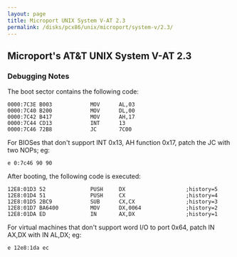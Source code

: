 ```yaml
---
layout: page
title: Microport UNIX System V-AT 2.3
permalink: /disks/pcx86/unix/microport/system-v/2.3/
---
```


Microport's AT&amp;T UNIX System V-AT 2.3
---

### Debugging Notes

The boot sector contains the following code:

	0000:7C3E B003            MOV      AL,03
	0000:7C40 B200            MOV      DL,00
	0000:7C42 B417            MOV      AH,17
	0000:7C44 CD13            INT      13
	0000:7C46 72B8            JC       7C00

For BIOSes that don't support INT 0x13, AH function 0x17, patch the JC with two NOPs; eg:

	e 0:7c46 90 90

After booting, the following code is executed:

	12E8:01D3 52              PUSH     DX                   ;history=5
	12E8:01D4 51              PUSH     CX                   ;history=4
	12E8:01D5 2BC9            SUB      CX,CX                ;history=3
	12E8:01D7 BA6400          MOV      DX,0064              ;history=2
	12E8:01DA ED              IN       AX,DX                ;history=1

For virtual machines that don't support word I/O to port 0x64, patch IN AX,DX with IN AL,DX; eg:

	e 12e8:1da ec
